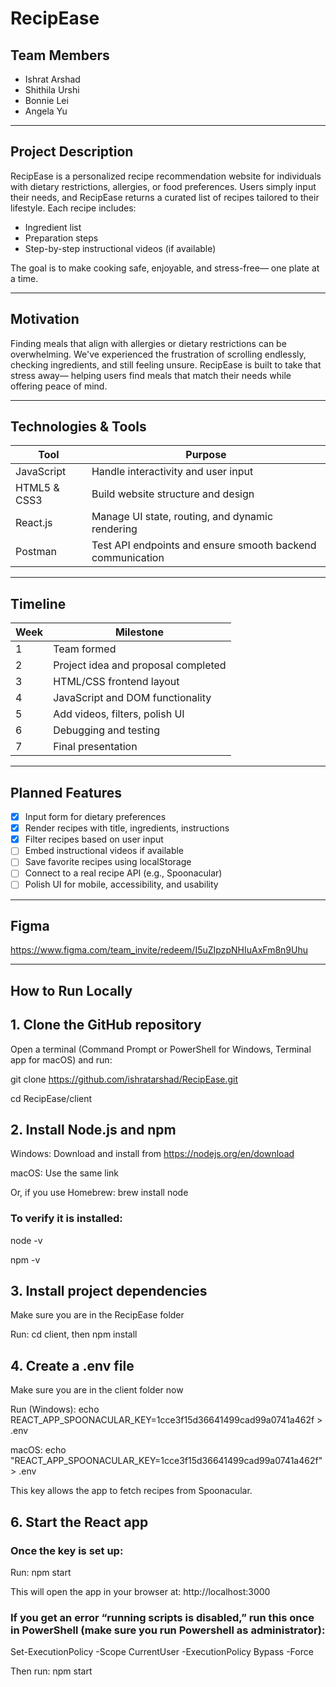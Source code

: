 # RecipEase

## Team Members
- Ishrat Arshad
- Shithila Urshi
- Bonnie Lei
- Angela Yu

----

## Project Description

RecipEase is a personalized recipe recommendation website for individuals with dietary restrictions, allergies, or food preferences. Users simply input their needs, and RecipEase returns a curated list of recipes tailored to their lifestyle. Each recipe includes:

- Ingredient list
- Preparation steps
- Step-by-step instructional videos (if available)

The goal is to make cooking safe, enjoyable, and stress-free— one plate at a time.

---

## Motivation

Finding meals that align with allergies or dietary restrictions can be overwhelming. We've experienced the frustration of scrolling endlessly, checking ingredients, and still feeling unsure. RecipEase is built to take that stress away— helping users find meals that match their needs while offering peace of mind.

---

## Technologies & Tools

| Tool         | Purpose                                                       |
|--------------|---------------------------------------------------------------|
| JavaScript   | Handle interactivity and user input                           |
| HTML5 & CSS3 | Build website structure and design                            |
| React.js     | Manage UI state, routing, and dynamic rendering               |
| Postman      | Test API endpoints and ensure smooth backend communication    |

---

## Timeline

| Week | Milestone                                  |
|------|---------------------------------------------|
| 1    | Team formed                                 |
| 2    | Project idea and proposal completed         |
| 3    | HTML/CSS frontend layout                    |
| 4    | JavaScript and DOM functionality            |
| 5    | Add videos, filters, polish UI              |
| 6    | Debugging and testing                       |
| 7    | Final presentation                          |

---

## Planned Features

- [x] Input form for dietary preferences
- [x] Render recipes with title, ingredients, instructions
- [x] Filter recipes based on user input
- [ ] Embed instructional videos if available
- [ ] Save favorite recipes using localStorage
- [ ] Connect to a real recipe API (e.g., Spoonacular)
- [ ] Polish UI for mobile, accessibility, and usability

---

## Figma
https://www.figma.com/team_invite/redeem/I5uZIpzpNHIuAxFm8n9Uhu

---
## How to Run Locally

## 1. Clone the GitHub repository

Open a terminal (Command Prompt or PowerShell for Windows, Terminal app for macOS) and run:

  git clone https://github.com/ishratarshad/RecipEase.git
  
  cd RecipEase/client

## 2. Install Node.js and npm

Windows: Download and install from https://nodejs.org/en/download

macOS: Use the same link

Or, if you use Homebrew: brew install node

### To verify it is installed:
  
  node -v
  
  npm -v

## 3. Install project dependencies
Make sure you are in the RecipEase folder

Run: cd client, then npm install

## 4. Create a .env file

Make sure you are in the client folder now

Run (Windows): echo REACT_APP_SPOONACULAR_KEY=1cce3f15d36641499cad99a0741a462f > .env

macOS: echo "REACT_APP_SPOONACULAR_KEY=1cce3f15d36641499cad99a0741a462f" > .env

This key allows the app to fetch recipes from Spoonacular.

## 6. Start the React app

### Once the key is set up:

  Run: npm start
  
This will open the app in your browser at: http://localhost:3000

### If you get an error  “running scripts is disabled,” run this once in PowerShell (make sure you run Powershell as administrator):

  Set-ExecutionPolicy -Scope CurrentUser -ExecutionPolicy Bypass -Force
 
Then run:  npm start


